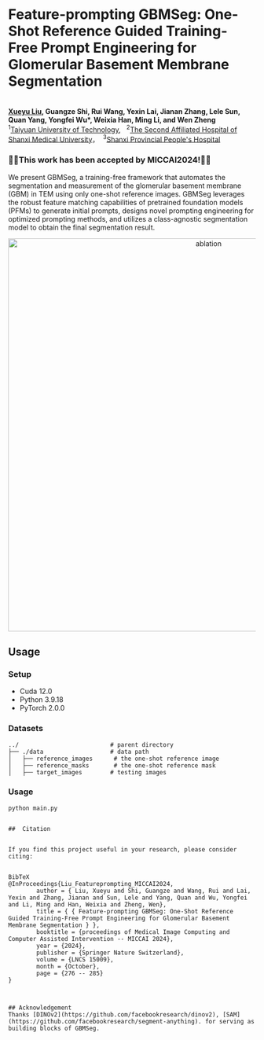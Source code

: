 # Feature-prompting GBMSeg: One-Shot Reference Guided Training-Free Prompt Engineering for Glomerular Basement Membrane Segmentation
<br>**[Xueyu Liu](https://scholar.google.com.hk/citations?user=jeatLqIAAAAJ&hl=zh-CN), Guangze Shi, Rui Wang, Yexin Lai, Jianan Zhang, Lele Sun, Quan Yang, Yongfei Wu*, Weixia Han, Ming Li, and Wen Zheng**<br>
<sup>1</sup>[Taiyuan University of Technology](https://www.tyut.edu.cn/), &nbsp;
<sup>2</sup>[The Second Affiliated Hospital of Shanxi Medical University](https://www.sydey.com/)，&nbsp;
<sup>3</sup>[Shanxi Provincial People's Hospital](https://www.sxsrmyy.com/)


### 🚀🚀This work has been accepted by MICCAI2024!🚀🚀


We present GBMSeg, a training-free framework that automates the segmentation and measurement of the glomerular basement membrane (GBM) in TEM using only one-shot reference images. GBMSeg leverages the robust feature matching capabilities of pretrained foundation models (PFMs) to generate initial prompts, designs novel prompting engineering for optimized prompting methods, and utilizes a class-agnostic segmentation model to obtain the final segmentation result. 

<p align="center">
<img width="800" alt="ablation" src="img/ablation.png">
</p>

## Usage 
### Setup 

- Cuda 12.0
- Python 3.9.18
- PyTorch 2.0.0


### Datasets
    ../                          # parent directory
    ├── ./data                   # data path
    │   ├── reference_images      # the one-shot reference image
    │   ├── reference_masks       # the one-shot reference mask
    │   ├── target_images        # testing images

### Usage
```
python main.py
```

```

##  Citation


If you find this project useful in your research, please consider citing:


BibTeX
@InProceedings{Liu_Featureprompting_MICCAI2024,
        author = { Liu, Xueyu and Shi, Guangze and Wang, Rui and Lai, Yexin and Zhang, Jianan and Sun, Lele and Yang, Quan and Wu, Yongfei and Li, Ming and Han, Weixia and Zheng, Wen},
        title = { { Feature-prompting GBMSeg: One-Shot Reference Guided Training-Free Prompt Engineering for Glomerular Basement Membrane Segmentation } },
        booktitle = {proceedings of Medical Image Computing and Computer Assisted Intervention -- MICCAI 2024},
        year = {2024},
        publisher = {Springer Nature Switzerland},
        volume = {LNCS 15009},
        month = {October},
        page = {276 -- 285}
}



## Acknowledgement
Thanks [DINOv2](https://github.com/facebookresearch/dinov2), [SAM](https://github.com/facebookresearch/segment-anything). for serving as building blocks of GBMSeg.
